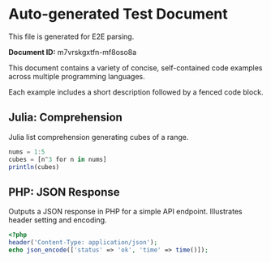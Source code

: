 # Auto-generated Test Document

This file is generated for E2E parsing.

**Document ID:** m7vrskgxtfn-mf8oso8a

This document contains a variety of concise, self-contained code examples across multiple programming languages.

Each example includes a short description followed by a fenced code block.

## Julia: Comprehension

Julia list comprehension generating cubes of a range.

```julia
nums = 1:5
cubes = [n^3 for n in nums]
println(cubes)
```


## PHP: JSON Response

Outputs a JSON response in PHP for a simple API endpoint. Illustrates header setting and encoding.

```php
<?php
header('Content-Type: application/json');
echo json_encode(['status' => 'ok', 'time' => time()]);
```


